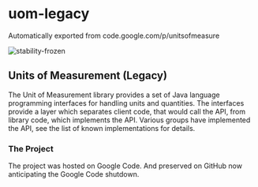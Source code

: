 # uom-legacy
Automatically exported from code.google.com/p/unitsofmeasure

![stability-frozen](https://img.shields.io/badge/stability-locked-blue.svg)

## Units of Measurement (Legacy)

The Unit of Measurement library provides a set of Java language programming interfaces for handling units and quantities. The interfaces provide a layer which separates client code, that would call the API, from library code, which implements the API. Various groups have implemented the API, see the list of known implementations for details.

### The Project
The project was hosted on Google Code. And preserved on GitHub now anticipating the Google Code shutdown.
